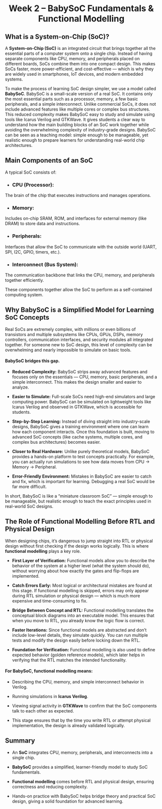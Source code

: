 <div align="center">
  
# Week 2 – BabySoC Fundamentals & Functional Modelling
</div>  

## What is a System-on-Chip (SoC)?
A **System-on-Chip (SoC)** is an integrated circuit that brings together all the essential parts of a computer system onto a single chip. Instead of having separate components like CPU, memory, and peripherals placed on different boards, SoCs combine them into one compact design. This makes SoCs faster, more power-efficient, and cost-effective — which is why they are widely used in smartphones, IoT devices, and modern embedded systems.

To make the process of learning SoC design simpler, we use a model called **BabySoC**. BabySoC is a small-scale version of a real SoC. It contains only the most essential parts such as a processor, memory, a few basic peripherals, and a simple interconnect. Unlike commercial SoCs, it does not include advanced features like multiple cores or complex bus structures. This reduced complexity makes BabySoC easy to study and simulate using tools like Icarus Verilog and GTKWave. It gives students a clear way to understand how the main building blocks of an SoC work together while avoiding the overwhelming complexity of industry-grade designs. BabySoC can be seen as a teaching model: simple enough to be manageable, yet realistic enough to prepare learners for understanding real-world chip architectures.

## Main Components of an SoC
A typical SoC consists of:

- ### CPU (Processor):
The brain of the chip that executes instructions and manages operations.

- ### Memory: 
Includes on-chip SRAM, ROM, and interfaces for external memory (like DRAM) to store data and instructions.

- ### Peripherals: 
Interfaces that allow the SoC to communicate with the outside world (UART, SPI, I2C, GPIO, timers, etc.).

- ### Interconnect (Bus System): 
The communication backbone that links the CPU, memory, and peripherals together efficiently.

These components together allow the SoC to perform as a self-contained computing system.
## Why BabySoC is a Simplified Model for Learning SoC Concepts
Real SoCs are extremely complex, with millions or even billions of transistors and multiple subsystems like CPUs, GPUs, DSPs, memory controllers, communication interfaces, and security modules all integrated together. For someone new to SoC design, this level of complexity can be overwhelming and nearly impossible to simulate on basic tools.

#### BabySoC bridges this gap.

- **Reduced Complexity:** BabySoC strips away advanced features and focuses only on the essentials — CPU, memory, basic peripherals, and a simple interconnect. This makes the design smaller and easier to analyze.

- **Easier to Simulate:** Full-scale SoCs need high-end simulators and large computing power. BabySoC can be simulated on lightweight tools like Icarus Verilog and observed in GTKWave, which is accessible for students.

- **Step-by-Step Learning:** Instead of diving straight into industry-scale designs, BabySoC gives a training environment where one can learn how each component interacts. Once this foundation is built, moving to advanced SoC concepts (like cache systems, multiple cores, and complex bus architectures) becomes easier.

- **Closer to Real Hardware:** Unlike purely theoretical models, BabySoC provides a hands-on platform to test concepts practically. For example, you can actually run simulations to see how data moves from CPU → Memory → Peripheral.

- **Error-Friendly Environment:** Mistakes in BabySoC are easier to catch and fix, which is important for learning. Debugging a real SoC would be far more difficult.

In short, BabySoC is like a “miniature classroom SoC” — simple enough to be manageable, but realistic enough to teach the exact principles used in real-world SoC designs.

## The Role of Functional Modelling Before RTL and Physical Design

When designing chips, it’s dangerous to jump straight into RTL or physical design without first checking if the design works logically. This is where **functional modelling** plays a key role.

- **First Layer of Verification:** Functional models allow you to describe the behavior of the system at a higher level (what the system should do), without worrying about how exactly the gates and flip-flops are implemented.

- **Catch Errors Early:** Most logical or architectural mistakes are found at this stage. If functional modelling is skipped, errors may only appear during RTL simulation or physical design — which is much more expensive and time-consuming to fix.

- **Bridge Between Concept and RTL:** Functional modelling translates the conceptual block diagrams into an executable model. This ensures that when you move to RTL, you already know the logic flow is correct.

- **Faster Iterations:** Since functional models are abstracted and don’t include low-level details, they simulate quickly. You can run multiple tests and modify the design easily before locking down the RTL.

- **Foundation for Verification:** Functional modelling is also used to define expected behavior (golden reference models), which later helps in verifying that the RTL matches the intended functionality.

#### For BabySoC, functional modelling means:

- Describing the CPU, memory, and simple interconnect behavior in Verilog.

- Running simulations in **Icarus Verilog**.

- Viewing signal activity in **GTKWave** to confirm that the SoC components talk to each other as expected.

- This stage ensures that by the time you write RTL or attempt physical implementation, the design is already validated logically.

## Summary

- An **SoC** integrates CPU, memory, peripherals, and interconnects into a single chip.

- **BabySoC** provides a simplified, learner-friendly model to study SoC fundamentals.

- **Functional modelling** comes before RTL and physical design, ensuring correctness and reducing complexity.

- Hands-on practice with BabySoC helps bridge theory and practical SoC design, giving a solid foundation for advanced learning.

